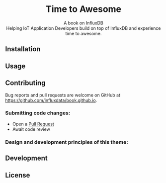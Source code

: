 <p align="center">
    <h1 align="center">Time to Awesome</h1>
    <p align="center">A book on InfluxDB<br>Helping IoT Application Developers build on top of InfluxDB and experience time to awesome. </p>
</p>

## Installation



## Usage



## Contributing

Bug reports and pull requests are welcome on GitHub at https://github.com/influxdata/book.github.io. 

### Submitting code changes:

- Open a [Pull Request](https://github.com/influxdata/book.github.io/pulls)
- Await code review

### Design and development principles of this theme:

## Development


## License


